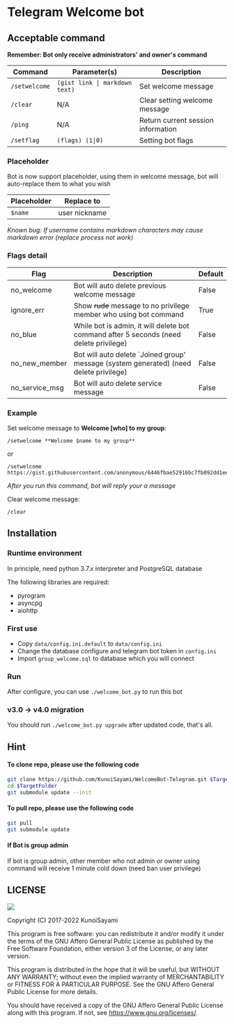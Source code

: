 # Telegram Welcome bot

## Acceptable command

**Remember: Bot only receive administrators' and owner's command**

Command | Parameter(s) | Description
----|----|---
`/setwelcome` | `(gist link \| markdown text)` | Set welcome message
`/clear` | N/A | Clear setting welcome message
`/ping` | N/A | Return current session information
`/setflag ` | `(flags) (1\|0)` | Setting bot flags
<!--
`/poem` | N/A | Read poetry (TBD)
-->
### Placeholder

Bot is now support placeholder, using them in welcome message, 
bot will auto-replace them to what you wish

Placeholder | Replace to
---|----
`$name` | user nickname

_Known bug: If username contains markdown characters may cause markdown error (replace process not work)_

### Flags detail

Flag | Description | Default
---|----|---
no_welcome | Bot will auto delete previous welcome message | False
ignore_err | Show ~~rude~~ message to no privilege member who using bot command | True
no_blue | While bot is admin, it will delete bot command after 5 seconds (need delete privilege) | False 
no_new_member | Bot will auto delete \`Joined group' message (system generated) (need delete privilege) | False
no_service_msg | Bot will auto delete service message | False
<!--
poemable | Switch enable poem function for this group | False
-->

### Example

Set welcome message to **Welcome \[who\] to my group**:
```
/setwelcome **Welcome $name to my group**
```
or
```
/setwelcome https://gist.githubusercontent.com/anonymous/6446fbae52916bc7fb092dd1ee3f8483/raw/4ad5231d5e2a68458e117db9bed97407dfe6f47b/welcomemsg
```

_After you run this command, bot will reply your a message_

Clear welcome message:
```
/clear
```
## Installation

### Runtime environment

In principle, need python 3.7.x interpreter and PostgreSQL database

The following libraries are required:

* pyrogram
* asyncpg
* aiohttp

### First use

* Copy `data/config.ini.default` to `data/config.ini`
* Change the database configure and telegram bot token in `config.ini`
* Import `group_welcome.sql` to database which you will connect

### Run

After configure, you can use `./welcome_bot.py` to run this bot

### v3.0 -> v4.0 migration

You should run `./welcome_bot.py upgrade` after updated code, that's all.

## Hint

#### To clone repo, please use the following code

```bash
git clone https://github.com/KunoiSayami/WelcomeBot-Telegram.git $TargetFolder
cd $TargetFolder
git submodule update --init
```

#### To pull repo, please use the following code

```bash
git pull
git submodule update
```

#### If Bot is group admin
If bot is group admin, other member who not admin or owner using command will receive
1 minute cold down (need ban user privilege)

## LICENSE

[![](https://www.gnu.org/graphics/agplv3-155x51.png)](https://www.gnu.org/licenses/agpl-3.0.txt)
   
Copyright (C) 2017-2022 KunoiSayami

This program is free software: you can redistribute it and/or modify it under the terms of the GNU Affero General Public License as published by the Free Software Foundation, either version 3 of the License, or any later version.

This program is distributed in the hope that it will be useful, but WITHOUT ANY WARRANTY; without even the implied warranty of MERCHANTABILITY or FITNESS FOR A PARTICULAR PURPOSE. See the GNU Affero General Public License for more details.

You should have received a copy of the GNU Affero General Public License along with this program. If not, see <https://www.gnu.org/licenses/>.
